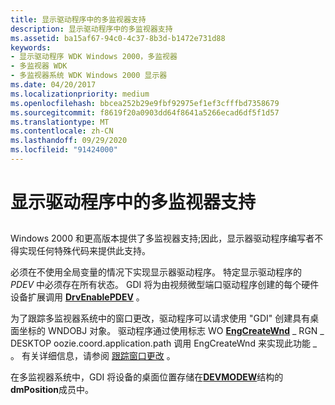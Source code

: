 ```yaml
---
title: 显示驱动程序中的多监视器支持
description: 显示驱动程序中的多监视器支持
ms.assetid: ba15af67-94c0-4c37-8b3d-b1472e731d88
keywords:
- 显示驱动程序 WDK Windows 2000，多监视器
- 多监视器 WDK
- 多监视器系统 WDK Windows 2000 显示器
ms.date: 04/20/2017
ms.localizationpriority: medium
ms.openlocfilehash: bbcea252b29e9fbf92975ef1ef3cfffbd7358679
ms.sourcegitcommit: f8619f20a0903dd64f8641a5266ecad6df5f1d57
ms.translationtype: MT
ms.contentlocale: zh-CN
ms.lasthandoff: 09/29/2020
ms.locfileid: "91424000"
---
```

# <a name="multiple-monitor-support-in-the-display-driver"></a>显示驱动程序中的多监视器支持


## <span id="ddk_multiple_monitor_support_in_the_display_driver_gg"></span><span id="DDK_MULTIPLE_MONITOR_SUPPORT_IN_THE_DISPLAY_DRIVER_GG"></span>


Windows 2000 和更高版本提供了多监视器支持;因此，显示器驱动程序编写者不得实现任何特殊代码来提供此支持。

必须在不使用全局变量的情况下实现显示器驱动程序。 特定显示驱动程序的 *PDEV* 中必须存在所有状态。 GDI 将为由视频微型端口驱动程序创建的每个硬件设备扩展调用 [**DrvEnablePDEV**](/windows/win32/api/winddi/nf-winddi-drvenablepdev) 。

为了跟踪多监视器系统中的窗口更改，驱动程序可以请求使用 "GDI" 创建具有桌面坐标的 WNDOBJ 对象。 驱动程序通过使用标志 WO [**EngCreateWnd**](/windows/win32/api/winddi/nf-winddi-engcreatewnd) \_ RGN \_ DESKTOP oozie.coord.application.path 调用 EngCreateWnd 来实现此功能 \_ 。 有关详细信息，请参阅 [跟踪窗口更改](tracking-window-changes.md) 。

在多监视器系统中，GDI 将设备的桌面位置存储在[**DEVMODEW**](/windows/win32/api/wingdi/ns-wingdi-devicemodew)结构的**dmPosition**成员中。

 

